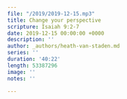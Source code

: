```yaml
---
file: "/2019/2019-12-15.mp3"
title: Change your perspective
scripture: Isaiah 9:2-7
date: 2019-12-15 00:00:00 +0000
description: ''
author: _authors/heath-van-staden.md
series: ''
duration: '40:22'
length: 53387296
image: ''
notes: ''

---
```


